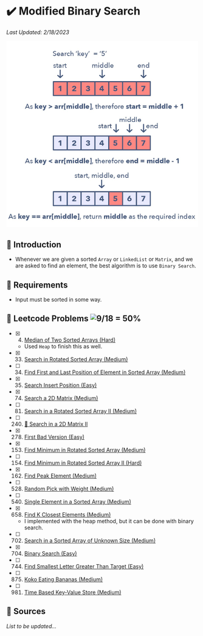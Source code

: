 # :heavy_check_mark: Modified Binary Search
*Last Updated: 2/18/2023*

![Image of binary search](../images/patterns/modified-binary-search/modified-binary-search-png.jpg)

## :round_pushpin: Introduction
- Whenever we are given a sorted `Array` or `LinkedList` or `Matrix`, and we are asked to find an element, the best algorithm is to use `Binary Search`.

## :round_pushpin: Requirements
- Input must be sorted in some way.

## :round_pushpin: Leetcode Problems ![9/18 = 50%](https://progress-bar.dev/50)

- [x] 4. [Median of Two Sorted Arrays (Hard)](https://leetcode.com/problems/median-of-two-sorted-arrays/)
  - Used `Heap` to finish this as well.
- [x] 33. [Search in Rotated Sorted Array (Medium)](https://leetcode.com/problems/search-in-rotated-sorted-array/description/)
- [ ] 34. [Find First and Last Position of Element in Sorted Array (Medium)](https://leetcode.com/problems/find-first-and-last-position-of-element-in-sorted-array/)
- [x] 35. [Search Insert Position (Easy)](https://leetcode.com/problems/search-insert-position/description/)
- [x] 74. [Search a 2D Matrix (Medium)](https://leetcode.com/problems/search-a-2d-matrix/description/)
- [ ] 81. [Search in a Rotated Sorted Array II (Medium)](https://leetcode.com/problems/search-in-rotated-sorted-array-ii/)
- [ ] 240. [:orange_book: Search in a 2D Matrix II](https://leetcode.com/problems/search-a-2d-matrix-ii/)
- [x] 278. [First Bad Version (Easy)](https://leetcode.com/problems/first-bad-version/)
- [x] 153. [Find Minimum in Rotated Sorted Array (Medium)](https://leetcode.com/problems/find-minimum-in-rotated-sorted-array/)
- [ ] 154. [Find Minimum in Rotated Sorted Array II (Hard)](https://leetcode.com/problems/find-minimum-in-rotated-sorted-array-ii/)
- [x] 162. [Find Peak Element (Medium)](https://leetcode.com/problems/find-peak-element/)
- [ ] 528. [Random Pick with Weight (Medium)](https://leetcode.com/problems/random-pick-with-weight/)
- [ ] 540. [Single Element in a Sorted Array (Medium)](https://leetcode.com/problems/single-element-in-a-sorted-array/)
- [x] 658. [Find K Closest Elements (Medium)](https://leetcode.com/problems/find-k-closest-elements/)
  - I implemented with the heap method, but it can be done with binary search.
- [ ] 702. [Search in a Sorted Array of Unknown Size (Medium)](https://leetcode.com/problems/search-in-a-sorted-array-of-unknown-size/)
- [x] 704. [Binary Search (Easy)](https://leetcode.com/problems/binary-search/)
- [ ] 744. [Find Smallest Letter Greater Than Target (Easy)](https://leetcode.com/problems/find-smallest-letter-greater-than-target/)
- [ ] 875. [Koko Eating Bananas (Medium)](https://leetcode.com/problems/koko-eating-bananas/description/)
- [ ] 981. [Time Based Key-Value Store (Medium)](https://leetcode.com/problems/time-based-key-value-store/)

## :round_pushpin: Sources
*List to be updated...*
